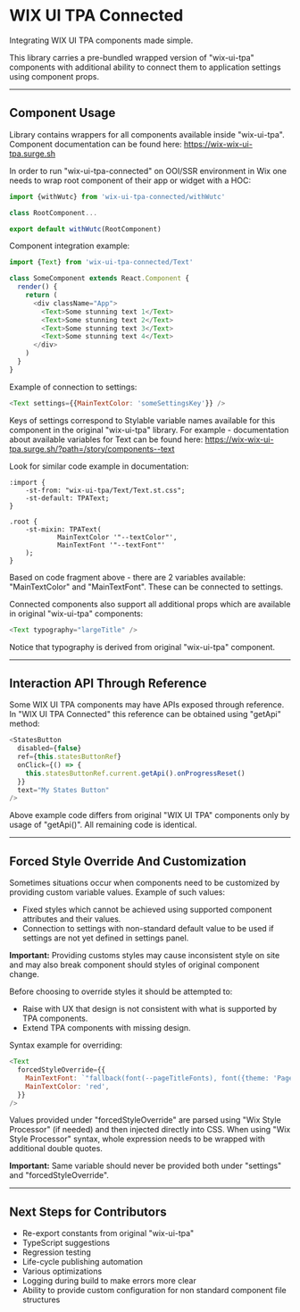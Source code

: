 # WIX UI TPA Connected

Integrating WIX UI TPA components made simple.

This library carries a pre-bundled wrapped version of "wix-ui-tpa" components with additional ability to connect them to application settings using component props.

---

## Component Usage

Library contains wrappers for all components available inside "wix-ui-tpa". Component documentation can be found here:
https://wix-wix-ui-tpa.surge.sh

In order to run "wix-ui-tpa-connected" on OOI/SSR environment in Wix one needs to wrap root component of their app or widget with a HOC:

```javascript
import {withWutc} from 'wix-ui-tpa-connected/withWutc'

class RootComponent...

export default withWutc(RootComponent)
```

Component integration example:

```javascript
import {Text} from 'wix-ui-tpa-connected/Text'

class SomeComponent extends React.Component {
  render() {
    return (
      <div className="App">
        <Text>Some stunning text 1</Text>
        <Text>Some stunning text 2</Text>
        <Text>Some stunning text 3</Text>
        <Text>Some stunning text 4</Text>
      </div>
    )
  }
}
```

Example of connection to settings:

```javascript
<Text settings={{MainTextColor: 'someSettingsKey'}} />
```

Keys of settings correspond to Stylable variable names available for this component in the original "wix-ui-tpa" library. For example - documentation about available variables for Text can be found here:
https://wix-wix-ui-tpa.surge.sh/?path=/story/components--text

Look for similar code example in documentation:

```
:import {
    -st-from: "wix-ui-tpa/Text/Text.st.css";
    -st-default: TPAText;
}

.root {
    -st-mixin: TPAText(
            MainTextColor '"--textColor"',
            MainTextFont '"--textFont"'
    );
}
```

Based on code fragment above - there are 2 variables available: "MainTextColor" and "MainTextFont". These can be connected to settings.

Connected components also support all additional props which are available in original "wix-ui-tpa" components:

```javascript
<Text typography="largeTitle" />
```

Notice that typography is derived from original "wix-ui-tpa" component.

---

## Interaction API Through Reference

Some WIX UI TPA components may have APIs exposed through reference. In "WIX UI TPA Connected" this reference can be obtained using "getApi" method:

```javascript
<StatesButton
  disabled={false}
  ref={this.statesButtonRef}
  onClick={() => {
    this.statesButtonRef.current.getApi().onProgressReset()
  }}
  text="My States Button"
/>
```

Above example code differs from original "WIX UI TPA" components only by usage of "getApi()". All remaining code is identical.

---

## Forced Style Override And Customization

Sometimes situations occur when components need to be customized by providing custom variable values. Example of such values:

- Fixed styles which cannot be achieved using supported component attributes and their values.
- Connection to settings with non-standard default value to be used if settings are not yet defined in settings panel.

**Important:** Providing customs styles may cause inconsistent style on site and may also break component should styles of original component change.

Before choosing to override styles it should be attempted to:

- Raise with UX that design is not consistent with what is supported by TPA components.
- Extend TPA components with missing design.

Syntax example for overriding:

```javascript
<Text
  forcedStyleOverride={{
    MainTextFont: `"fallback(font(--pageTitleFonts), font({theme: 'Page-title', size: '26px'}))"`,
    MainTextColor: 'red',
  }}
/>
```

Values provided under "forcedStyleOverride" are parsed using "Wix Style Processor" (if needed) and then injected directly into CSS. When using "Wix Style Processor" syntax, whole expression needs to be wrapped with additional double quotes.

**Important:** Same variable should never be provided both under "settings" and "forcedStyleOverride".

---

## Next Steps for Contributors

- Re-export constants from original "wix-ui-tpa"
- TypeScript suggestions
- Regression testing
- Life-cycle publishing automation
- Various optimizations
- Logging during build to make errors more clear
- Ability to provide custom configuration for non standard component file structures
